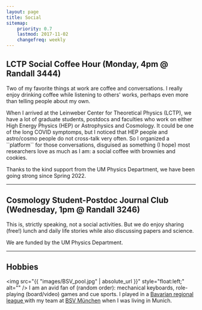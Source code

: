```yaml
---
layout: page
title: Social
sitemap:
    priority: 0.7
    lastmod: 2017-11-02
    changefreq: weekly
---
```

## LCTP Social Coffee Hour (Monday, 4pm @ Randall 3444)

<p>Two of my favorite things at work are coffee and conversations. I really enjoy drinking coffee while listening to others' works, perhaps even more than telling people about my own.</p>
 <span class="image right"><img src="{{ "images/LCTP_coffee.jpg" | absolute_url }}" style="float:right;" alt="" /></span> 
<p>When I arrived at the Leinweber Center for Theoretical Physics (LCTP), we have a lot of graduate students, postdocs and faculties who work on either High Energy Physics (HEP) or Astrophysics and Cosmology. It could be one of the long COVID symptomps, but I noticed that HEP people and astro/cosmo people do not cross-talk very often.
So I organized a ``platform`` for those conversations, disguised as something (I hope) most researchers love as much as I am: a social coffee with brownies and cookies.</p>

<p>Thanks to the kind support from the UM Physics Department, we have been going strong since Spring 2022.</p>

<hr />

## Cosmology Student-Postdoc Journal Club (Wednesday, 1pm @ Randall 3246)

<p>This is, strictly speaking, not a social activities. But we do enjoy sharing (free!) lunch and daily life stories while also discussing papers and science.

<p>We are funded by the UM Physics Department.</p>

<hr />

## Hobbies 

 <span class="image left"><img src="{{ "images/BSV_pool.jpg" | absolute_url }}" style="float:left;" alt="" /></span> 
I am an avid fan of (random order): mechanical keyboards, role-playing (board/video) games and cue sports. I played in a <a href="https://bbv.billardarea.de/cms_leagues">Bavarian regional league </a> with my team at <a href="https://bsv-muenchen.de/">BSV M&uuml;nchen</a> when I was living in Munich.
